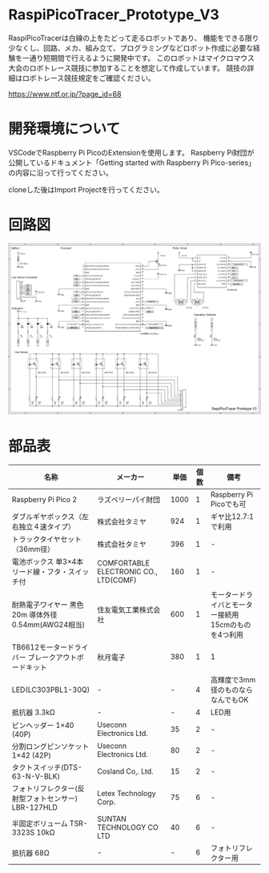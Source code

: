 # RaspiPicoTracer_Prototype_V3
RaspiPicoTracerは白線の上をたどって走るロボットであり、
機能をできる限り少なくし、回路、メカ、組み立て、プログラミングなどロボット作成に必要な経験を一通り短期間で行えるように開発中です。
このロボットはマイクロマウス大会のロボトレース競技に参加することを想定して作成しています。
競技の詳細はロボトレース競技規定をご確認ください。

https://www.ntf.or.jp/?page_id=68

# 開発環境について
VSCodeでRaspberry Pi PicoのExtensionを使用します。
Raspberry Pi財団が公開しているドキュメント「Getting started with Raspberry Pi Pico-series」の内容に沿って行ってください。

cloneした後はImport Projectを行ってください。

# 回路図
![CircuitDiagram](https://github.com/Yumizu0406/RaspiPicoTracer_Prototype_V3/blob/main/document/circuit/RaspiPicoTracer_Prototype_V3.png)

# 部品表

| 名称 | メーカー | 単価 | 個数 | 備考 |
| ---- | ---- | ---- | ---- | ---- |
| Raspberry Pi Pico 2 | ラズベリーパイ財団 | 1000 | 1 | Raspberry Pi Picoでも可 |
| ダブルギヤボックス（左右独立４速タイプ） | 株式会社タミヤ | 924 | 1 | ギヤ比12.7:1で利用 |
| トラックタイヤセット （36mm径） | 株式会社タミヤ | 396 | 1 | - |
| 電池ボックス 単3×4本 リード線・フタ・スイッチ付 | COMFORTABLE ELECTRONIC CO., LTD(COMF) | 160 | 1 | - |
| 耐熱電子ワイヤー 黒色 20m 導体外径0.54mm(AWG24相当) | 住友電気工業株式会社 | 600 | 1 | モータードライバとモーター接続用<br>15cmのものを4つ利用 |
| TB6612モータードライバー ブレークアウトボードキット | 秋月電子 | 380 | 1 | 1 |
| LED(LC303PBL1-30Q) | - | - | 4 | 高輝度で3mm径のものならなんでもOK |
| 抵抗器 3.3kΩ | - | - | 4 | LED用 |
| ピンヘッダー 1×40 (40P) | Useconn Electronics Ltd. | 35 | 2 | - |
| 分割ロングピンソケット 1×42 (42P) | Useconn Electronics Ltd. | 80 | 2 | - |
| タクトスイッチ(DTS-63-N-V-BLK) | Cosland Co,. Ltd. | 15 | 2 | - |
| フォトリフレクター(反射型フォトセンサー) LBR-127HLD | Letex Technology Corp. | 75 | 6 | - |
| 半固定ボリューム TSR-3323S 10kΩ | SUNTAN TECHNOLOGY CO LTD | 40 | 6 | - |
| 抵抗器 68Ω | - | - | 6 | フォトリフレクター用 |


